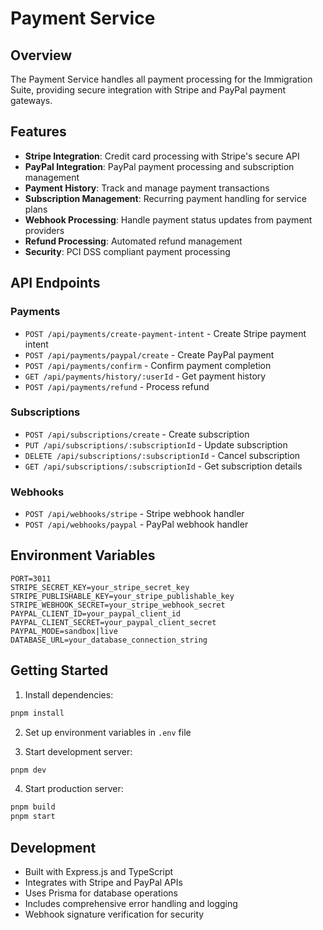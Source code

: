 # Payment Service

## Overview
The Payment Service handles all payment processing for the Immigration Suite, providing secure integration with Stripe and PayPal payment gateways.

## Features
- **Stripe Integration**: Credit card processing with Stripe's secure API
- **PayPal Integration**: PayPal payment processing and subscription management
- **Payment History**: Track and manage payment transactions
- **Subscription Management**: Recurring payment handling for service plans
- **Webhook Processing**: Handle payment status updates from payment providers
- **Refund Processing**: Automated refund management
- **Security**: PCI DSS compliant payment processing

## API Endpoints

### Payments
- `POST /api/payments/create-payment-intent` - Create Stripe payment intent
- `POST /api/payments/paypal/create` - Create PayPal payment
- `POST /api/payments/confirm` - Confirm payment completion
- `GET /api/payments/history/:userId` - Get payment history
- `POST /api/payments/refund` - Process refund

### Subscriptions
- `POST /api/subscriptions/create` - Create subscription
- `PUT /api/subscriptions/:subscriptionId` - Update subscription
- `DELETE /api/subscriptions/:subscriptionId` - Cancel subscription
- `GET /api/subscriptions/:subscriptionId` - Get subscription details

### Webhooks
- `POST /api/webhooks/stripe` - Stripe webhook handler
- `POST /api/webhooks/paypal` - PayPal webhook handler

## Environment Variables
```
PORT=3011
STRIPE_SECRET_KEY=your_stripe_secret_key
STRIPE_PUBLISHABLE_KEY=your_stripe_publishable_key
STRIPE_WEBHOOK_SECRET=your_stripe_webhook_secret
PAYPAL_CLIENT_ID=your_paypal_client_id
PAYPAL_CLIENT_SECRET=your_paypal_client_secret
PAYPAL_MODE=sandbox|live
DATABASE_URL=your_database_connection_string
```

## Getting Started

1. Install dependencies:
```bash
pnpm install
```

2. Set up environment variables in `.env` file

3. Start development server:
```bash
pnpm dev
```

4. Start production server:
```bash
pnpm build
pnpm start
```

## Development
- Built with Express.js and TypeScript
- Integrates with Stripe and PayPal APIs
- Uses Prisma for database operations
- Includes comprehensive error handling and logging
- Webhook signature verification for security